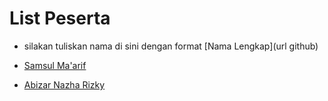 # List Peserta

- silakan tuliskan nama di sini dengan format \[Nama Lengkap\]\(url github\)

- [Samsul Ma'arif](https://github.com/samsulmaarif)

- [Abizar Nazha Rizky](https://github.com/AbiNazha)